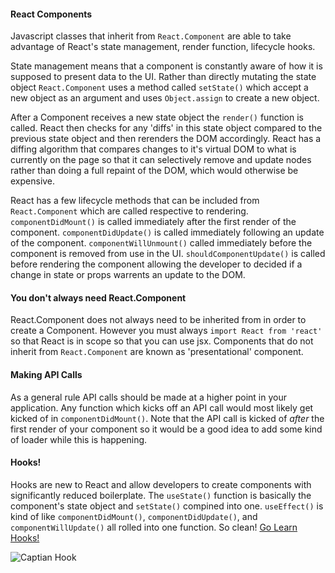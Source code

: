 #### React Components

Javascript classes that inherit from `React.Component` are able to take advantage of React's state management, render function, lifecycle hooks.

State management means that a component is constantly aware of how it is supposed to present data to the UI. Rather than directly mutating the state object `React.Component` uses a method called `setState()` which accept a new object as an argument and uses `Object.assign` to create a new object. 

After a Component receives a new state object the `render()` function is called. React then checks for any 'diffs' in this state object compared to the previous state object and then rerenders the DOM accordingly. React has a diffing algorithm that compares changes to it's virtual DOM to what is currently on the page so that it can selectively remove and update nodes rather than doing a full repaint of the DOM, which would otherwise be expensive.

React has a few lifecycle methods that can be included from `React.Component` which are called respective to rendering. `componentDidMount()` is called immediately after the first render of the component. `componentDidUpdate()` is called immediately following an update of the component. `componentWillUnmount()` called immediately before the component is removed from use in the UI. `shouldComponentUpdate()` is called before rendering the component allowing the developer to decided if a change in state or props warrents an update to the DOM.

#### You don't always need React.Component

React.Component does not always need to be inherited from in order to create a Component. However you must always `import React from 'react'` so that React is in scope so that you can use jsx. Components that do not inherit from `React.Component` are known as 'presentational' component.

#### Making API Calls

As a general rule API calls should be made at a higher point in your application. Any function which kicks off an API call would most likely get kicked of in `componentDidMount()`. Note that the API call is kicked of _after_ the first render of your component so it would be a good idea to add some kind of loader while this is happening.

#### Hooks!

Hooks are new to React and allow developers to create components with significantly reduced boilerplate. The `useState()` function is basically the component's state object and `setState()` compined into one. `useEffect()` is kind of like `componentDidMount()`, `componentDidUpdate()`, and `componentWillUpdate()` all rolled into one function. So clean! [Go Learn Hooks!](https://reactjs.org/docs/hooks-reference.html)

![Captian Hook](https://media.giphy.com/media/FIhBdogDLQiGs/giphy.gif)